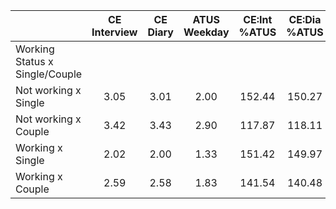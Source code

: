 
|                      | CE<br>Interview |  CE<br>Diary | ATUS<br>Weekday | CE:Int<br>%ATUS | CE:Dia<br>%ATUS |
| -------------------- | :----------: | :----------: | :----------: | :----------: | :----------: |
| Working Status x Single/Couple |              |              |              |              |              |
| Not working x Single |         3.05 |         3.01 |         2.00 |       152.44 |       150.27 |
| Not working x Couple |         3.42 |         3.43 |         2.90 |       117.87 |       118.11 |
| Working x Single     |         2.02 |         2.00 |         1.33 |       151.42 |       149.97 |
| Working x Couple     |         2.59 |         2.58 |         1.83 |       141.54 |       140.48 |

